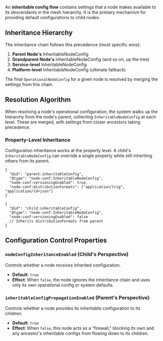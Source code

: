 
An **inheritable config flow** contains settings that a node makes available to its descendants in the mesh hierarchy. It is the primary mechanism for providing default configurations to child nodes.

## Inheritance Hierarchy

The inheritance chain follows this precedence (most specific wins):

1.  **Parent Node's** InheritableNodeConfig
2.  **Grandparent Node's** InheritableNodeConfig (and so on, up the tree)
3.  **Service-level** InheritableNodeConfig
4.  **Platform-level** InheritableNodeConfig (ultimate fallback)

The final `OperationalNodeConfig` for a given node is resolved by merging the settings from this chain.

## Resolution Algorithm

When resolving a node's operational configuration, the system walks up the hierarchy from the node's parent, collecting `InheritableNodeConfig` at each level. These are merged, with settings from closer ancestors taking precedence.

### Property-Level Inheritance

Configuration inheritance works at the property level. A child's `InheritableNodeConfig` can override a single property while still inheriting others from its parent.

```jsonld
{
  "@id": "parent:inheritableConfig",
  "@type": "node-conf:InheritableNodeConfig",
  "node-conf:versioningEnabled": true,
  "node-conf:distributionFormats": ["application/trig", "application/ld+json"]
}

{
  "@id": "child:inheritableConfig",
  "@type": "node-conf:InheritableNodeConfig",
  "node-conf:versioningEnabled": false
  // Inherits distributionFormats from parent
}
```

## Configuration Control Properties

### `nodeConfigInheritanceEnabled` (Child's Perspective)

Controls whether a node *receives* inherited configuration.
-   **Default**: `true`
-   **Effect**: When `false`, the node ignores the inheritance chain and uses only its own operational config or system defaults.

### `inheritableConfigPropagationEnabled` (Parent's Perspective)

Controls whether a node *provides* its inheritable configuration to its children.
-   **Default**: `true`
-   **Effect**: When `false`, this node acts as a "firewall," blocking its own and any ancestor's inheritable configs from flowing down to its children.
